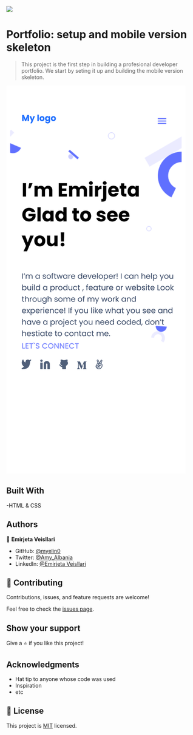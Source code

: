 ![](https://img.shields.io/badge/Microverse-blueviolet)

# Portfolio: setup and mobile version skeleton

> This project is the first step in building a profesional developer portfolio. We start by seting it up and building the mobile version skeleton.

![screenshot](images/Portfolio1.png)


## Built With

-HTML & CSS

## Authors

👤 **Emirjeta Veisllari**

- GitHub: [@myelin0](https://github.com/myelin0)
- Twitter: [@Amy_Albania](https://twitter.com/Amy_albania)
- LinkedIn: [@Emirjeta Veisllari](www.linkedin.com/in/emirjeta-veisllari-aa5b71222)
## 🤝 Contributing

Contributions, issues, and feature requests are welcome!

Feel free to check the [issues page](../../issues/).

## Show your support

Give a ⭐️ if you like this project!

## Acknowledgments

- Hat tip to anyone whose code was used
- Inspiration
- etc

## 📝 License

This project is [MIT](./MIT.md) licensed.
